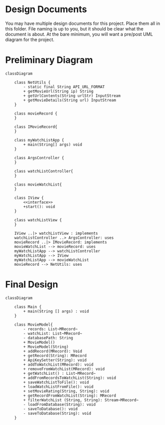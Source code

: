 # Design Documents

You may have multiple design documents for this project. Place them all in this folder. File naming is up to you, but it should be clear what the document is about. At the bare minimum, you will want a pre/post UML diagram for the project. 


# Preliminary Diagram

```mermaid
classDiagram

    class NetUtils {
        - static final String API_URL_FORMAT
        + getMovieUrl(String ip) String
        + getUrlContents(String urlStr) InputStream
        + getMovieDetails(String url) InputStream
    }

    class movieRecord {
    }

    class IMovieRecord{
    }

    class myWatchListApp {
        + main(String[] args) void
    }

    class ArgsController {
    }

    class watchListController{
    }

    class movieWatchList{
    }

    class IView {
        <<interface>>
        +start(): void
    }

    class watchListView {
    }

    IView ..|> watchListView : implements
    watchListController ..> ArgsController: uses
    movieRecord ..|> IMovieRecord: implements
    movieWatchList --> movieRecord: uses
    myWatchListApp --> watchListController
    myWatchListApp --> IView
    myWatchListApp --> movieWatchList
    movieRecord --> NetUtils: uses

```

# Final Design 

```mermaid 
classDiagram 

    class Main {
        + main(String [] args) : void 
    }

    class MovieModel{
        - records: List~MRecord~
        - watchList: List~MRecord~
        - databasePath: String
        + MovieModel()
        + MovieModel(String)
        + addRecord(MRecord): Void 
        + getRecord(String): MRecord 
        + ApiKeySetter(String): void 
        + addToWatchList(MRecord): void
        + removeFromWatchList(MRecord): void 
        + getWatchList() : List~MRecord~
        + addFromRecordsToWatchList(String): void 
        + saveWatchListToFile(): void
        + loadWatchListFromFile(): void
        + setMovieRating(String, String): void 
        + getRecordFromWatchList(String): MRecord 
        + filterWatchList (String, String): Stream~MRecord~
        - loadFromDatabase(String): void 
        - saveToDatabase(): void
        - saveToDatabase(String): void
    }